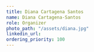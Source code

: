 ```yaml
---
title: Diana Cartagena Santos
name: Diana Cartagena-Santos
role: Organizer
photo_path: "/assets/diana.jpg"
linkedin_url: 
ordering_priority: 100
---
```


